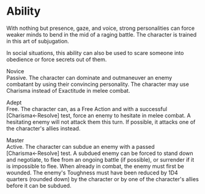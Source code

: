 # Ability
With nothing but presence, gaze, and voice, strong personalities can force weaker minds to bend in the mid of a raging battle. The character is trained in this art of subjugation.

In social situations, this ability can also be used to scare someone into obedience or force secrets out of them.

Novice<br>Passive. The character can dominate and outmaneuver an enemy combatant by using their convincing personality. The character may use Charisma instead of Exactitude in melee combat.

Adept<br>Free. The character can, as a Free Action and with a successful \[Charisma←Resolve\] test, force an enemy to hesitate in melee combat. A hesitating enemy will not attack them this turn. If possible, it attacks one of the character's allies instead.

Master<br>Active. The character can subdue an enemy with a passed \[Charisma←Resolve\] test. A subdued enemy can be forced to stand down and negotiate, to flee from an ongoing battle (if possible), or surrender if it is impossible to flee. When already in combat, the enemy must first be wounded. The enemy's Toughness must have been reduced by 1D4 quarters (rounded down) by the character or by one of the character's allies before it can be subdued.